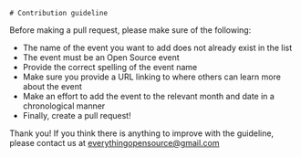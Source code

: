     # Contribution guideline

Before making a pull request, please make sure of the following:
- The name of the event you want to add does not already exist in the list
- The event must be an Open Source event
- Provide the correct spelling of the event name
- Make sure you provide a URL linking to where others can learn more about the event
- Make an effort to add the event to the relevant month and date in a chronological manner
- Finally, create a pull request!


Thank you! If you think there is anything to improve with the guideline, please contact us at everythingopensource@gmail.com
